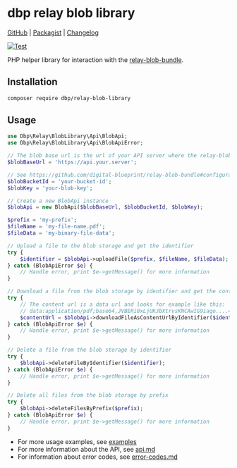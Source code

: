# dbp relay blob library

[GitHub](https://github.com/digital-blueprint/relay-blob-library) |
[Packagist](https://packagist.org/packages/dbp/relay-blob-library) |
[Changelog](https://github.com/digital-blueprint/relay-blob-library/blob/main/CHANGELOG.md)

[![Test](https://github.com/digital-blueprint/relay-blob-library/actions/workflows/test.yml/badge.svg)](https://github.com/digital-blueprint/relay-blob-library/actions/workflows/test.yml)

PHP helper library for interaction with the [relay-blob-bundle](https://github.com/digital-blueprint/relay-blob-bundle).

## Installation

```bash
composer require dbp/relay-blob-library
```

## Usage

```php
use Dbp\Relay\BlobLibrary\Api\BlobApi;
use Dbp\Relay\BlobLibrary\Api\BlobApiError;

// The blob base url is the url of your API server where the relay-blob-bundle is installed
$blobBaseUrl = 'https://api.your.server';

// See https://github.com/digital-blueprint/relay-blob-bundle#configuration for more information about the blob bucket id and key
$blobBucketId = 'your-bucket-id';
$blobKey = 'your-blob-key';

// Create a new BlobApi instance
$blobApi = new BlobApi($blobBaseUrl, $blobBucketId, $blobKey);

$prefix = 'my-prefix';
$fileName = 'my-file-name.pdf';
$fileData = 'my-binary-file-data';

// Upload a file to the blob storage and get the identifier
try {
    $identifier = $blobApi->uploadFile($prefix, $fileName, $fileData);
} catch (BlobApiError $e) {
    // Handle error, print $e->getMessage() for more information
}

// Download a file from the blob storage by identifier and get the content url
try {
    // The content url is a data url and looks for example like this:
    // data:application/pdf;base64,JVBERi0xLjUKJbXtrvsKNCAwIG9iago....= 
    $contentUrl = $blobApi->downloadFileAsContentUrlByIdentifier($identifier);
} catch (BlobApiError $e) {
    // Handle error, print $e->getMessage() for more information
}

// Delete a file from the blob storage by identifier
try {
    $blobApi->deleteFileByIdentifier($identifier);
} catch (BlobApiError $e) {
    // Handle error, print $e->getMessage() for more information
}

// Delete all files from the blob storage by prefix
try {
    $blobApi->deleteFilesByPrefix($prefix);
} catch (BlobApiError $e) {
    // Handle error, print $e->getMessage() for more information
}
```

- For more usage examples, see [examples](./examples/)
- For more information about the API, see [api.md](./docs/api.md)
- For information about error codes, see [error-codes.md](./docs/error-codes.md)
